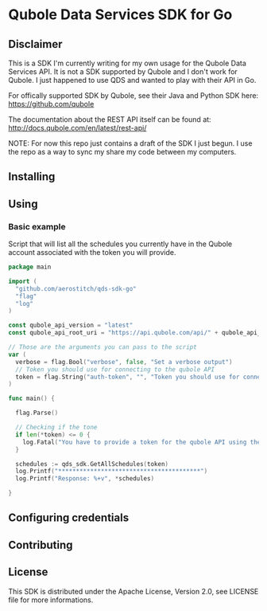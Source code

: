# Qubole Data Services SDK for Go

## Disclaimer

This is a SDK I'm currently writing for my own usage for the Qubole Data
Services API. It is not a SDK supported by Qubole and I don't work for Qubole.
I just happened to use QDS and wanted to play with their API in Go.

For offically supported SDK by Qubole, see their Java and Python SDK here:
https://github.com/qubole

The documentation about the REST API itself can be found at:
http://docs.qubole.com/en/latest/rest-api/

NOTE:
 For now this repo just contains a draft of the SDK I just begun. I use the repo
 as a way to sync my share my code between my computers.

## Installing

## Using

### Basic example

Script that will list all the schedules you currently have in the Qubole account
associated with the token you will provide.

```Go
package main

import (
  "github.com/aerostitch/qds-sdk-go"
  "flag"
  "log"
)

const qubole_api_version = "latest"
const qubole_api_root_uri = "https://api.qubole.com/api/" + qubole_api_version

// Those are the arguments you can pass to the script
var (
  verbose = flag.Bool("verbose", false, "Set a verbose output")
  // Token you should use for connecting to the qubole API
  token = flag.String("auth-token", "", "Token you should use for connecting to the qubole API")
)

func main() {

  flag.Parse()

  // Checking if the tone
  if len(*token) <= 0 {
    log.Fatal("You have to provide a token for the qubole API using the --auth-token parameter!")
  }

  schedules := qds_sdk.GetAllSchedules(token)
  log.Printf("****************************************")
  log.Printf("Response: %+v", *schedules)

}
```

## Configuring credentials

## Contributing

## License

This SDK is distributed under the Apache License, Version 2.0, see LICENSE file
for more informations.
